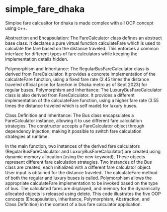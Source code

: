 # simple_fare_dhaka

Simploe fare calcualtor for dhaka is made complex with all OOP concept using c++.

Abstraction and Encapsulation: The FareCalculator class defines an abstract base class. It declares a pure virtual function calculateFare which is used to calculate the fare based on the distance traveled. This enforces a common interface for different types of fare calculators while keeping the implementation details hidden.


Polymorphism and Inheritance: The RegularBusFareCalculator class is derived from FareCalculator. It provides a concrete implementation of the calculateFare function, using a fixed fare rate (2.45 times the distance traveled official price for fare/km in Dhaka metro as of Sept 2023) for regular buses.
Polymorphism and Inheritance: The LuxuryBusFareCalculator class is also derived from FareCalculator. It provides a different implementation of the calculateFare function, using a higher fare rate (3.55 times the distance traveled which is self made) for luxury buses.


Class Definition and Inheritance: The Bus class encapsulates a FareCalculator instance, allowing it to use different fare calculation strategies. The constructor accepts a FareCalculator object through dependency injection, making it possible to switch fare calculation strategies at runtime.


In the main function, two instances of the derived fare calculators (RegularBusFareCalculator and LuxuryBusFareCalculator) are created using dynamic memory allocation (using the new keyword). These objects represent different fare calculation strategies.
Two instances of the Bus class are created, each initialized with a different fare calculator object.
User input is obtained for the distance traveled.
The calculateFare method of both the regular and luxury buses is called. Polymorphism allows the appropriate calculateFare implementation to be invoked based on the type of bus.
The calculated fares are displayed, and memory for the dynamically allocated objects is released using delete.
This code illustrates the five OOP concepts (Encapsulation, Inheritance, Polymorphism, Abstraction, and Class Definition) in the context of a bus fare calculator application.
